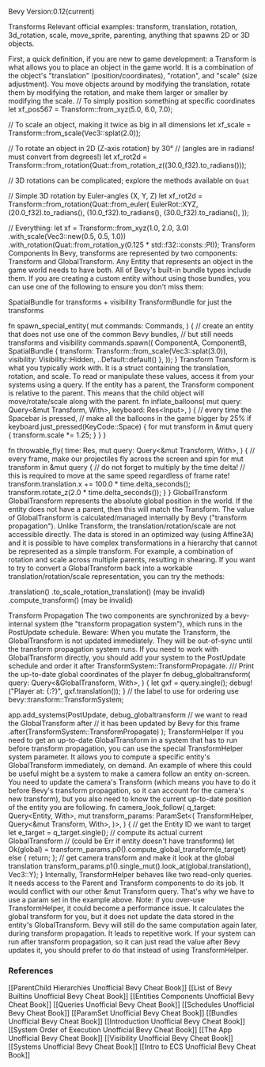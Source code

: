 Bevy Version:0.12(current)


Transforms
Relevant official examples:
transform,
translation,
rotation,
3d_rotation,
scale,
move_sprite,
parenting,
anything that spawns 2D or 3D objects.

First, a quick definition, if you are new to game development:
a Transform is what allows you to place an object in the game world. It
is a combination of the object's "translation" (position/coordinates),
"rotation", and "scale" (size adjustment).
You move objects around by modifying the translation, rotate them by modifying
the rotation, and make them larger or smaller by modifying the scale.
// To simply position something at specific coordinates
let xf_pos567 = Transform::from_xyz(5.0, 6.0, 7.0);

// To scale an object, making it twice as big in all dimensions
let xf_scale = Transform::from_scale(Vec3::splat(2.0));

// To rotate an object in 2D (Z-axis rotation) by 30°
// (angles are in radians! must convert from degrees!)
let xf_rot2d = Transform::from_rotation(Quat::from_rotation_z((30.0_f32).to_radians()));

// 3D rotations can be complicated; explore the methods available on `Quat`

// Simple 3D rotation by Euler-angles (X, Y, Z)
let xf_rot2d = Transform::from_rotation(Quat::from_euler(
    EulerRot::XYZ,
    (20.0_f32).to_radians(),
    (10.0_f32).to_radians(),
    (30.0_f32).to_radians(),
));

// Everything:
let xf = Transform::from_xyz(1.0, 2.0, 3.0)
    .with_scale(Vec3::new(0.5, 0.5, 1.0))
    .with_rotation(Quat::from_rotation_y(0.125 * std::f32::consts::PI));
Transform Components
In Bevy, transforms are represented by two components:
Transform and GlobalTransform.
Any Entity that represents an object in the game world
needs to have both. All of Bevy's built-in bundle types
include them.
If you are creating a custom entity without using those bundles,
you can use one of the following to ensure you don't miss them:

SpatialBundle for transforms + visibility
TransformBundle for just the transforms

fn spawn_special_entity(
    mut commands: Commands,
) {
    // create an entity that does not use one of the common Bevy bundles,
    // but still needs transforms and visibility
    commands.spawn((
        ComponentA,
        ComponentB,
        SpatialBundle {
            transform: Transform::from_scale(Vec3::splat(3.0)),
            visibility: Visibility::Hidden,
            ..Default::default()
        },
    ));
}
Transform
Transform is what you typically work with. It is
a struct containing the translation, rotation, and scale. To read or
manipulate these values, access it from your systems using a
query.
If the entity has a parent, the Transform
component is relative to the parent. This means that the child object will
move/rotate/scale along with the parent.
fn inflate_balloons(
    mut query: Query<&mut Transform, With<Balloon>>,
    keyboard: Res<Input<KeyCode>>,
) {
    // every time the Spacebar is pressed,
    // make all the balloons in the game bigger by 25%
    if keyboard.just_pressed(KeyCode::Space) {
        for mut transform in &mut query {
            transform.scale *= 1.25;
        }
    }
}

fn throwable_fly(
    time: Res<Time>,
    mut query: Query<&mut Transform, With<ThrowableProjectile>>,
) {
    // every frame, make our projectiles fly across the screen and spin
    for mut transform in &mut query {
        // do not forget to multiply by the time delta!
        // this is required to move at the same speed regardless of frame rate!
        transform.translation.x += 100.0 * time.delta_seconds();
        transform.rotate_z(2.0 * time.delta_seconds());
    }
}
GlobalTransform
GlobalTransform represents the absolute global
position in the world.
If the entity does not have a parent, then this will match
the Transform.
The value of GlobalTransform is calculated/managed
internally by Bevy ("transform propagation").
Unlike Transform, the translation/rotation/scale are not
accessible directly. The data is stored in an optimized way (using Affine3A)
and it is possible to have complex transformations in a hierarchy that cannot
be represented as a simple transform. For example, a combination of rotation
and scale across multiple parents, resulting in shearing.
If you want to try to convert a GlobalTransform back
into a workable translation/rotation/scale representation, you can try the methods:

.translation()
.to_scale_rotation_translation() (may be invalid)
.compute_transform() (may be invalid)

Transform Propagation
The two components are synchronized by a bevy-internal system (the "transform
propagation system"), which runs in the PostUpdate
schedule.
Beware: When you mutate the Transform, the
GlobalTransform is not updated immediately. They
will be out-of-sync until the transform propagation system runs.
If you need to work with GlobalTransform
directly, you should add your
system to the PostUpdate
schedule and order it after
TransformSystem::TransformPropagate.
/// Print the up-to-date global coordinates of the player
fn debug_globaltransform(
    query: Query<&GlobalTransform, With<Player>>,
) {
    let gxf = query.single();
    debug!("Player at: {:?}", gxf.translation());
}
// the label to use for ordering
use bevy::transform::TransformSystem;

app.add_systems(PostUpdate,
    debug_globaltransform
        // we want to read the GlobalTransform after
        // it has been updated by Bevy for this frame
        .after(TransformSystem::TransformPropagate)
);
TransformHelper
If you need to get an up-to-date GlobalTransform
in a system that has to run before transform propagation,
you can use the special TransformHelper system parameter.
It allows you to compute a specific entity's
GlobalTransform immediately, on demand.
An example of where this could be useful might be a system to make
a camera follow an entity on-screen. You need to update the camera's
Transform (which means you have to do it before Bevy's
transform propagation, so it can account for the camera's new transform),
but you also need to know the current up-to-date position of the entity you
are following.
fn camera_look_follow(
    q_target: Query<Entity, With<MySpecialMarker>>,
    mut transform_params: ParamSet<(
        TransformHelper,
        Query<&mut Transform, With<MyGameCamera>>,
    )>,
) {
    // get the Entity ID we want to target
    let e_target = q_target.single();
    // compute its actual current GlobalTransform
    // (could be Err if entity doesn't have transforms)
    let Ok(global) = transform_params.p0().compute_global_transform(e_target) else {
        return;
    };
    // get camera transform and make it look at the global translation
    transform_params.p1().single_mut().look_at(global.translation(), Vec3::Y);
}
Internally, TransformHelper behaves like two
read-only queries. It needs access to the Parent
and Transform components to do its job. It would
conflict with our other &mut Transform query. That's why we have to use a
param set in the example above.
Note: if you over-use TransformHelper, it
could become a performance issue. It calculates the global transform
for you, but it does not update the data stored in the entity's
GlobalTransform. Bevy will still do the same
computation again later, during transform propagation. It leads to repetitive
work. If your system can run after transform propagation, so it can just
read the value after Bevy updates it, you should prefer to do that instead
of using TransformHelper.

### References
[[ParentChild Hierarchies  Unofficial Bevy Cheat Book]] [[List of Bevy Builtins  Unofficial Bevy Cheat Book]] [[Entities Components  Unofficial Bevy Cheat Book]] [[Queries  Unofficial Bevy Cheat Book]] [[Schedules  Unofficial Bevy Cheat Book]] [[ParamSet  Unofficial Bevy Cheat Book]] [[Bundles  Unofficial Bevy Cheat Book]] [[Introduction  Unofficial Bevy Cheat Book]] [[System Order of Execution  Unofficial Bevy Cheat Book]] [[The App  Unofficial Bevy Cheat Book]] [[Visibility  Unofficial Bevy Cheat Book]] [[Systems  Unofficial Bevy Cheat Book]] [[Intro to ECS  Unofficial Bevy Cheat Book]] 